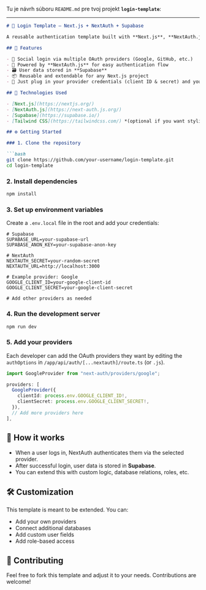 Tu je návrh súboru `README.md` pre tvoj projekt **`login-template`**:

---

```markdown
# 🔐 Login Template – Next.js + NextAuth + Supabase

A reusable authentication template built with **Next.js**, **NextAuth.js**, and **Supabase** for storing user data. This project allows easy integration of multiple login providers such as Google, GitHub, Discord, and more.

## 🚀 Features

- 🔄 Social login via multiple OAuth providers (Google, GitHub, etc.)
- 🧠 Powered by **NextAuth.js** for easy authentication flow
- 🗃️ User data stored in **Supabase**
- 📦 Reusable and extendable for any Next.js project
- 🔐 Just plug in your provider credentials (client ID & secret) and you’re ready to go

## 📁 Technologies Used

- [Next.js](https://nextjs.org/)
- [NextAuth.js](https://next-auth.js.org/)
- [Supabase](https://supabase.io/)
- [Tailwind CSS](https://tailwindcss.com/) *(optional if you want styling)*

## ⚙️ Getting Started

### 1. Clone the repository

```bash
git clone https://github.com/your-username/login-template.git
cd login-template
```

### 2. Install dependencies

```bash
npm install
```

### 3. Set up environment variables

Create a `.env.local` file in the root and add your credentials:

```env
# Supabase
SUPABASE_URL=your-supabase-url
SUPABASE_ANON_KEY=your-supabase-anon-key

# NextAuth
NEXTAUTH_SECRET=your-random-secret
NEXTAUTH_URL=http://localhost:3000

# Example provider: Google
GOOGLE_CLIENT_ID=your-google-client-id
GOOGLE_CLIENT_SECRET=your-google-client-secret

# Add other providers as needed
```

### 4. Run the development server

```bash
npm run dev
```

### 5. Add your providers

Each developer can add the OAuth providers they want by editing the `authOptions` in `/app/api/auth/[...nextauth]/route.ts` (or `.js`).

```ts
import GoogleProvider from "next-auth/providers/google";

providers: [
  GoogleProvider({
    clientId: process.env.GOOGLE_CLIENT_ID!,
    clientSecret: process.env.GOOGLE_CLIENT_SECRET!,
  }),
  // Add more providers here
],
```

## 🧠 How it works

- When a user logs in, NextAuth authenticates them via the selected provider.
- After successful login, user data is stored in **Supabase**.
- You can extend this with custom logic, database relations, roles, etc.

## 🛠️ Customization

This template is meant to be extended. You can:

- Add your own providers
- Connect additional databases
- Add custom user fields
- Add role-based access

## 🤝 Contributing

Feel free to fork this template and adjust it to your needs. Contributions are welcome!

